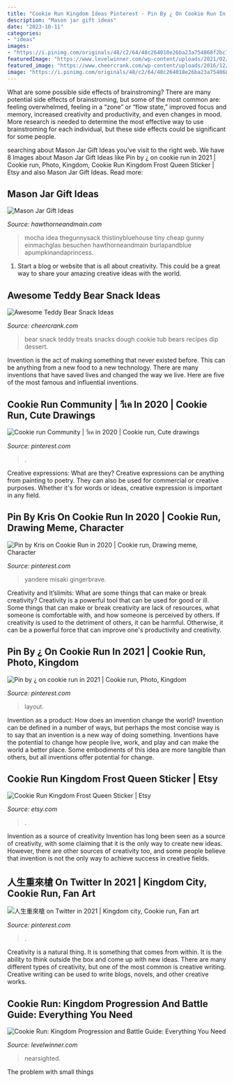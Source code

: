 ```yaml
---
title: "Cookie Run Kingdom Ideas Pinterest - Pin By ¿ On Cookie Run In 2021"
description: "Mason jar gift ideas"
date: "2023-10-11"
categories:
- "ideas"
images:
- "https://i.pinimg.com/originals/48/c2/64/48c264018e26ba23a754868f2bc70ca9.jpg"
featuredImage: "https://www.levelwinner.com/wp-content/uploads/2021/02/cookie-run-kingdom-sight-range-800x450-1-768x432.jpg"
featured_image: "https://www.cheercrank.com/wp-content/uploads/2016/12/10-bear-snack.jpg"
image: "https://i.pinimg.com/originals/48/c2/64/48c264018e26ba23a754868f2bc70ca9.jpg"
---
```



What are some possible side effects of brainstroming?
There are many potential side effects of brainstroming, but some of the most common are: feeling overwhelmed, feeling in a “zone” or “flow state,” improved focus and memory, increased creativity and productivity, and even changes in mood. More research is needed to determine the most effective way to use brainstroming for each individual, but these side effects could be significant for some people.

	

		
searching about Mason Jar Gift Ideas you've visit to the right web. We have 8 Images about Mason Jar Gift Ideas like Pin by ¿ on cookie run in 2021 | Cookie run, Photo, Kingdom, Cookie Run Kingdom Frost Queen Sticker | Etsy and also Mason Jar Gift Ideas. Read more:
		
    
## Mason Jar Gift Ideas

<img loading=lazy src="https://www.hawthorneandmain.com/wp-content/uploads/2015/11/Peppermint_Mocha_Java_Jar.jpg" onerror="this.onerror=null;this.src='https://tse3.mm.bing.net/th?id=OIP.vynKn8t2FrFxF7z4snNscwHaLG&amp;pid=15.1';" alt="Mason Jar Gift Ideas">

_Source: hawthorneandmain.com_

>mocha idea thegunnysack thistinybluehouse tiny cheap gunny einmachglas besuchen hawthorneandmain burlapandblue apumpkinandaprincess. 

	

1. Start a blog or website that is all about creativity. This could be a great way to share your amazing creative ideas with the world.

    
## Awesome Teddy Bear Snack Ideas

<img loading=lazy src="https://www.cheercrank.com/wp-content/uploads/2016/12/10-bear-snack.jpg" onerror="this.onerror=null;this.src='https://tse2.mm.bing.net/th?id=OIP.Fmw5G1jc1eQGQ5-9Cz0fHgHaJ3&amp;pid=15.1';" alt="Awesome Teddy Bear Snack Ideas">

_Source: cheercrank.com_

>bear snack teddy treats snacks dough cookie tub bears recipes dip dessert. 

	

Invention is the act of making something that never existed before. This can be anything from a new food to a new technology. There are many inventions that have saved lives and changed the way we live. Here are five of the most famous and influential inventions.

    
## Cookie Run Community | วีเค In 2020 | Cookie Run, Cute Drawings

<img loading=lazy src="https://i.pinimg.com/originals/48/c2/64/48c264018e26ba23a754868f2bc70ca9.jpg" onerror="this.onerror=null;this.src='https://tse3.mm.bing.net/th?id=OIP.mfBLtgIEu_sN1-SXc5kPYgHaKS&amp;pid=15.1';" alt="Cookie run Community | วีเค in 2020 | Cookie run, Cute drawings">

_Source: pinterest.com_

>. 

	

Creative expressions: What are they?
Creative expressions can be anything from painting to poetry. They can also be used for commercial or creative purposes. Whether it's for words or ideas, creative expression is important in any field.

    
## Pin By Kris On Cookie Run In 2020 | Cookie Run, Drawing Meme, Character

<img loading=lazy src="https://i.pinimg.com/736x/95/2d/a5/952da562e229fea1f364bb2cf93dd0a6.jpg" onerror="this.onerror=null;this.src='https://tse2.mm.bing.net/th?id=OIP.2z4UL6VO7vwgzhbbs5YjrwHaHa&amp;pid=15.1';" alt="Pin by Kris on Cookie Run in 2020 | Cookie run, Drawing meme, Character">

_Source: pinterest.com_

>yandere misaki gingerbrave. 

	

Creativity and It’slimits: What are some things that can make or break creativity?
Creativity is a powerful tool that can be used for good or ill. Some things that can make or break creativity are lack of resources, what someone is comfortable with, and how someone is perceived by others. If creativity is used to the detriment of others, it can be harmful. Otherwise, it can be a powerful force that can improve one's productivity and creativity.

    
## Pin By ¿ On Cookie Run In 2021 | Cookie Run, Photo, Kingdom

<img loading=lazy src="https://i.pinimg.com/736x/fe/e4/63/fee463823530bba4a80e2fc2bab180f3.jpg" onerror="this.onerror=null;this.src='https://tse2.mm.bing.net/th?id=OIP.fsWR7qysJlC5td0uSgLLaQHaEK&amp;pid=15.1';" alt="Pin by ¿ on cookie run in 2021 | Cookie run, Photo, Kingdom">

_Source: pinterest.com_

>layout. 

	

Invention as a product: How does an invention change the world?
Invention can be defined in a number of ways, but perhaps the most concise way is to say that an invention is a new way of doing something. Inventions have the potential to change how people live, work, and play and can make the world a better place. Some embodiments of this idea are more tangible than others, but all inventions offer potential for change.

    
## Cookie Run Kingdom Frost Queen Sticker | Etsy

<img loading=lazy src="https://i.etsystatic.com/32574819/r/il/0af804/3544962421/il_794xN.3544962421_c01k.jpg" onerror="this.onerror=null;this.src='https://tse2.mm.bing.net/th?id=OIP.3zlaW34DVPSM_eWMBn4iHQHaJ4&amp;pid=15.1';" alt="Cookie Run Kingdom Frost Queen Sticker | Etsy">

_Source: etsy.com_

>. 

	

Invention as a source of creativity
Invention has long been seen as a source of creativity, with some claiming that it is the only way to create new ideas. However, there are other sources of creativity too, and some people believe that invention is not the only way to achieve success in creative fields.

    
## 人生重來槍 On Twitter In 2021 | Kingdom City, Cookie Run, Fan Art

<img loading=lazy src="https://i.pinimg.com/736x/9d/05/c7/9d05c77574bcfb45605e6a0a1e2fb28f.jpg" onerror="this.onerror=null;this.src='https://tse3.mm.bing.net/th?id=OIP.8nM6sQxouj1DKtQeu_k8tgHaEK&amp;pid=15.1';" alt="人生重來槍 on Twitter in 2021 | Kingdom city, Cookie run, Fan art">

_Source: pinterest.com_

>. 

	

Creativity is a natural thing. It is something that comes from within. It is the ability to think outside the box and come up with new ideas. There are many different types of creativity, but one of the most common is creative writing. Creative writing can be used to write blogs, novels, and other creative works.

    
## Cookie Run: Kingdom Progression And Battle Guide: Everything You Need

<img loading=lazy src="https://www.levelwinner.com/wp-content/uploads/2021/02/cookie-run-kingdom-sight-range-800x450-1-768x432.jpg" onerror="this.onerror=null;this.src='https://tse4.mm.bing.net/th?id=OIP.bBNsqzoQgea5TMpdPoj_xwHaEK&amp;pid=15.1';" alt="Cookie Run: Kingdom Progression and Battle Guide: Everything You Need">

_Source: levelwinner.com_

>nearsighted. 

	

The problem with small things
 

